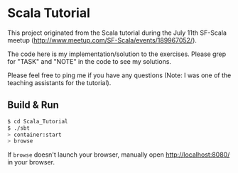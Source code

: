 # Scala Tutorial #

This project originated from the Scala tutorial during the July 11th SF-Scala meetup (http://www.meetup.com/SF-Scala/events/189967052/).

The code here is my implementation/solution to the exercises. Please grep for "TASK" and "NOTE" in the code to see my solutions.

Please feel free to ping me if you have any questions (Note: I was one of the teaching assistants for the tutorial).

## Build & Run ##

```sh
$ cd Scala_Tutorial
$ ./sbt
> container:start
> browse
```

If `browse` doesn't launch your browser, manually open [http://localhost:8080/](http://localhost:8080/) in your browser.
